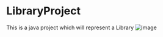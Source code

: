 # LibraryProject
This is a java project which will represent a Library 
![image](https://user-images.githubusercontent.com/39504405/98357014-32090080-202d-11eb-98c4-dd897bcf1558.png)
